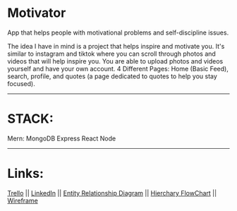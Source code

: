 # Motivator
App that helps people with motivational problems and self-discipline issues.



The idea I have in mind is a project that helps inspire and motivate you. It's similar to instagram and tiktok where you can scroll through photos and videos that will help inspire you.
You are able to upload photos and videos yourself and have your own account.
4 Different Pages: Home (Basic Feed), search, profile, and quotes (a page dedicated to quotes to help you stay focused).

----------------------------------------------------------------------------------------------------------------
# STACK:
Mern:
  MongoDB
  Express
  React
  Node
  
  ----------------------------------------------------------------------------------------------------------------
  
# Links:
<a href="https://trello.com/invite/b/rgbIkz1X/a178aa1c51fdbf170e18373ad186ce7a/motivator-project" target="_blank">Trello</a> ||
<a href="https://www.linkedin.com/in/philippecovington" target="_blank">LinkedIn</a> ||
<a href="https://drive.google.com/file/d/1Sryy0JCHMnIV3vFHOqFVinQQVuVa1J_j/view" target="_blank">Entity Relationship Diagram</a> ||
<a href="https://drive.google.com/file/d/1r-kDc4l6V6Ini3JyTt098-SaRmdc0aSa/view" target="_blank">Hierchary FlowChart</a> ||
<a href="https://wireframe.cc/rCIiRb" target="_blank">Wireframe</a>
